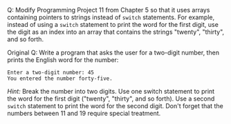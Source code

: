 Q: Modify Programming Project 11 from Chapter 5 so that it uses arrays
containing pointers to strings instead of `switch` statements. For example,
instead of using a `switch` statement to print the word for the first digit, use
the digit as an index into an array that contains the strings "twenty",
"thirty", and so forth.

Original Q: Write a program that asks the user for a two-digit number, then
prints the English word for the number:

```
Enter a two-digit number: 45
You entered the number forty-five.
```

<em>Hint:</em> Break the number into two digits. Use one switch statement to
print the word for the first digit ("twenty", "thirty", and so forth). Use a
second `switch` statement to print the word for the second digit. Don't forget
that the numbers between 11 and 19 require special treatment.
